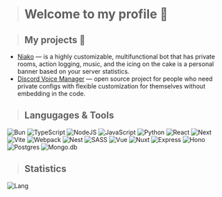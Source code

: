 > # Welcome to my profile 👋
<!-- [![Discord Presence](https://lanyard.cnrad.dev/api/758717520525000794?bg=121613&showDisplayName=true&hideStatus=true&borderRadius=8px)](https://oneheka.com/) -->
> ## My projects 🌿
<!-- * Desires — feature-packed, fast-growing discord bot that exploded in 2021 and won the hearts of many users of the Discord platform. -->
* [Niako](https://github.com/oneweeee/Niako) — is a highly customizable, multifunctional bot that has private rooms, action logging, music, and the icing on the cake is a personal banner based on your server statistics.
* [Discord Voice Manager](https://github.com/oneheka/Discord-Voice-Manager) — open source project for people who need private configs with flexible customization for themselves without embedding in the code.

> ## Langugages & Tools
![Bun](https://shields.io/badge/-Bun-090909?style=for-the-badge&logo=bun)
![TypeScript](https://shields.io/badge/-TypeScript-090909?style=for-the-badge&logo=typescript)
![NodeJS](https://shields.io/badge/-Node.js-090909?style=for-the-badge&logo=node.js)
![JavaScript](https://shields.io/badge/-JavaScript-090909?style=for-the-badge&logo=javascript)
![Python](https://shields.io/badge/-Python-090909?style=for-the-badge&logo=python)
![React](https://shields.io/badge/-React-090909?style=for-the-badge&logo=react)
![Next](https://shields.io/badge/-Next-090909?style=for-the-badge&logo=next)
![Vite](https://shields.io/badge/-Vite-090909?style=for-the-badge&logo=vite)
![Webpack](https://shields.io/badge/-Webpack-090909?style=for-the-badge&logo=webpack)
![Nest](https://shields.io/badge/-Nest-090909?style=for-the-badge&logo=nestjs&logoColor=df274f)
![SASS](https://shields.io/badge/-SASS-090909?style=for-the-badge&logo=sass)
![Vue](https://shields.io/badge/-Vue-090909?style=for-the-badge&logo=vue.js)
![Nuxt](https://shields.io/badge/-Nuxt-090909?style=for-the-badge&logo=nuxt.js)
![Express](https://shields.io/badge/-Express-090909?style=for-the-badge&logo=express)
![Hono](https://shields.io/badge/-Hono-090909?style=for-the-badge&logo=hono)
![Postgres](https://shields.io/badge/postgres-090909?style=for-the-badge&logo=postgresql&logoColor=white)
![Mongo.db](https://shields.io/badge/-Mongo.db-090909?style=for-the-badge&logo=mongodb)

> ## Statistics
![Lang](https://github-readme-stats.vercel.app/api/top-langs/?username=oneheka&layout=compact&theme=merko)
